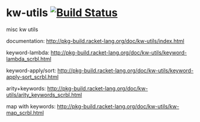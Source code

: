kw-utils [![Build Status](https://travis-ci.org/AlexKnauth/kw-utils.png?branch=master)](https://travis-ci.org/AlexKnauth/kw-utils)
========

misc kw utils

documentation: http://pkg-build.racket-lang.org/doc/kw-utils/index.html

keyword-lambda: http://pkg-build.racket-lang.org/doc/kw-utils/keyword-lambda_scrbl.html

keyword-apply/sort: http://pkg-build.racket-lang.org/doc/kw-utils/keyword-apply-sort_scrbl.html

arity+keywords: http://pkg-build.racket-lang.org/doc/kw-utils/arity_keywords_scrbl.html

map with keywords: http://pkg-build.racket-lang.org/doc/kw-utils/kw-map_scrbl.html

